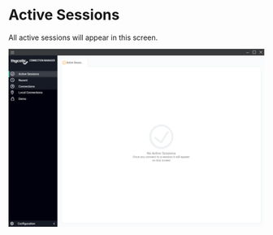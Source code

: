 # Active Sessions 

All active sessions will appear in this screen.

![active-sessions](images\active-sessions.png)